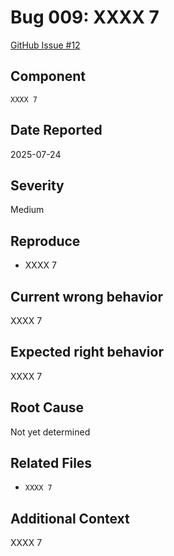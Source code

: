 # Bug 009: XXXX 7

[GitHub Issue #12](https://github.com/JorgeRojo/slack-bitbucket-merge-control-chrome-extension/issues/12)

## Component
`XXXX 7`

## Date Reported
2025-07-24

## Severity
Medium

## Reproduce
- XXXX 7

## Current wrong behavior
XXXX 7

## Expected right behavior
XXXX 7

## Root Cause
Not yet determined

## Related Files
- `XXXX 7`

## Additional Context
XXXX 7
